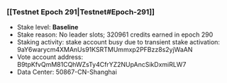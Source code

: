 ### [[Testnet Epoch 291|Testnet#Epoch-291]]
* Stake level: **Baseline**
* Stake reason: No leader slots; 320961 credits earned in epoch 290
* Staking activity: stake account busy due to transient stake activation: 9aY6warycm4XMAnUs91KSRTMUmmxp2PFBzz8s2yjWaAN
* Vote account address: B9tpKfvQmM81CQhWZsTy4CfrYZ2NUpAncSikDxmiRLW7
* Data Center: 50867-CN-Shanghai